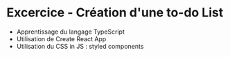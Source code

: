 # Excercice - Création d'une to-do List 

- Apprentissage du langage TypeScript 
- Utilisation de Create React App 
- Utilisation du CSS in JS : styled components
